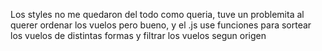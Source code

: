 Los styles no me quedaron del todo como queria, tuve un problemita al querer ordenar los vuelos pero bueno, y el .js use funciones para sortear los vuelos de distintas formas y filtrar los vuelos segun origen

